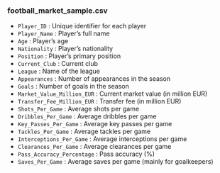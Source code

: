 ### football_market_sample.csv 

- `Player_ID` : Unique identifier for each player  
- `Player_Name` : Player’s full name  
- `Age` : Player’s age  
- `Nationality` : Player’s nationality  
- `Position` : Player’s primary position  
- `Current_Club` : Current club  
- `League` : Name of the league  
- `Appearances` : Number of appearances in the season  
- `Goals` : Number of goals in the season  
- `Market_Value_Million_EUR` : Current market value (in million EUR)  
- `Transfer_Fee_Million_EUR` : Transfer fee (in million EUR)  
- `Shots_Per_Game` : Average shots per game  
- `Dribbles_Per_Game` : Average dribbles per game  
- `Key_Passes_Per_Game` : Average key passes per game  
- `Tackles_Per_Game` : Average tackles per game  
- `Interceptions_Per_Game` : Average interceptions per game  
- `Clearances_Per_Game` : Average clearances per game  
- `Pass_Accuracy_Percentage` : Pass accuracy (%)  
- `Saves_Per_Game` : Average saves per game (mainly for goalkeepers)
